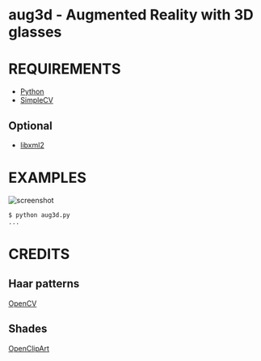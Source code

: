 # aug3d - Augmented Reality with 3D glasses

# REQUIREMENTS

 * [Python](http://python.org/)
 * [SimpleCV](http://simplecv.org/)

## Optional

* [libxml2](http://xmlsoft.org/)

# EXAMPLES

![screenshot](https://github.com/mcandre/aug3d/raw/master/shot.png)

```
$ python aug3d.py
...
```

# CREDITS

## Haar patterns

[OpenCV](http://opencv.willowgarage.com/wiki/)

## Shades

[OpenClipArt](http://openclipart.org/)
